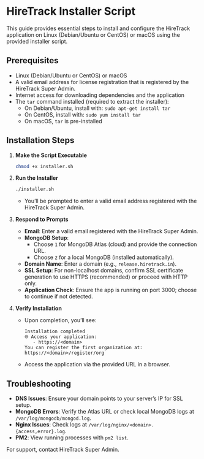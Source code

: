 # HireTrack Installer Script

This guide provides essential steps to install and configure the HireTrack application on Linux (Debian/Ubuntu or CentOS) or macOS using the provided installer script.

## Prerequisites

- Linux (Debian/Ubuntu or CentOS) or macOS
- A valid email address for license registration that is registered by the HireTrack Super Admin.
- Internet access for downloading dependencies and the application
- The `tar` command installed (required to extract the installer):
  - On Debian/Ubuntu, install with: `sudo apt-get install tar`
  - On CentOS, install with: `sudo yum install tar`
  - On macOS, `tar` is pre-installed

## Installation Steps

<!-- 1. **Extract the Installer**

   - Save the `hiretrack.gz` file to your desired directory.
   - Extract it:
     ```bash
     tar -xzf hiretrack.gz
     ```
   - Navigate to the extracted directory:
     ```bash
     cd hiretrack
     ``` -->

1. **Make the Script Executable**

   ```bash
   chmod +x installer.sh
   ```

2. **Run the Installer**

   ```bash
   ./installer.sh
   ```

   - You’ll be prompted to enter a valid email address registered with the HireTrack Super Admin.

3. **Respond to Prompts**

   - **Email**: Enter a valid email registered with the HireTrack Super Admin.
   - **MongoDB Setup**:
     - Choose `1` for MongoDB Atlas (cloud) and provide the connection URL.
     - Choose `2` for a local MongoDB (installed automatically).
   - **Domain Name**: Enter a domain (e.g., `release.hiretrack.in`).
   - **SSL Setup**: For non-localhost domains, confirm SSL certificate generation to use HTTPS (recommended) or proceed with HTTP only.
   - **Application Check**: Ensure the app is running on port 3000; choose to continue if not detected.

4. **Verify Installation**

   - Upon completion, you’ll see:
     ```
     Installation completed
     🌐 Access your application:
        - https://<domain>
     You can register the first organization at:
     https://<domain>/register/org
     ```
   - Access the application via the provided URL in a browser.

## Troubleshooting

- **DNS Issues**: Ensure your domain points to your server’s IP for SSL setup.
- **MongoDB Errors**: Verify the Atlas URL or check local MongoDB logs at `/var/log/mongodb/mongod.log`.
- **Nginx Issues**: Check logs at `/var/log/nginx/<domain>.{access,error}.log`.
- **PM2**: View running processes with `pm2 list`.

For support, contact HireTrack Super Admin.
